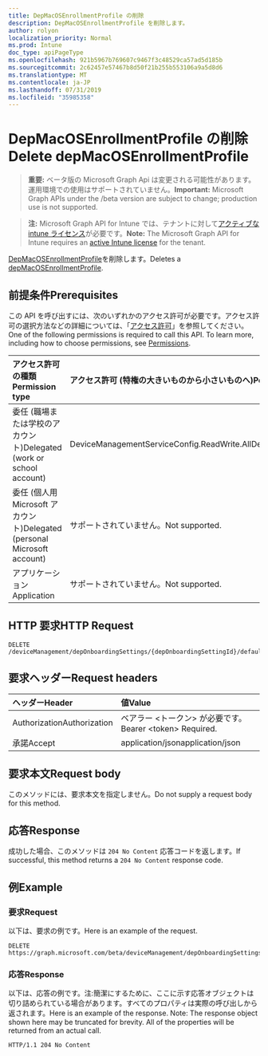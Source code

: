 ```yaml
---
title: DepMacOSEnrollmentProfile の削除
description: DepMacOSEnrollmentProfile を削除します。
author: rolyon
localization_priority: Normal
ms.prod: Intune
doc_type: apiPageType
ms.openlocfilehash: 921b5967b769607c9467f3c48529ca57ad5d185b
ms.sourcegitcommit: 2c62457e57467b8d50f21b255b553106a9a5d8d6
ms.translationtype: MT
ms.contentlocale: ja-JP
ms.lasthandoff: 07/31/2019
ms.locfileid: "35985358"
---
```

# <a name="delete-depmacosenrollmentprofile"></a><span data-ttu-id="85227-103">DepMacOSEnrollmentProfile の削除</span><span class="sxs-lookup"><span data-stu-id="85227-103">Delete depMacOSEnrollmentProfile</span></span>

> <span data-ttu-id="85227-104">**重要:** ベータ版の Microsoft Graph Api は変更される可能性があります。運用環境での使用はサポートされていません。</span><span class="sxs-lookup"><span data-stu-id="85227-104">**Important:** Microsoft Graph APIs under the /beta version are subject to change; production use is not supported.</span></span>

> <span data-ttu-id="85227-105">**注:** Microsoft Graph API for Intune では、テナントに対して[アクティブな intune ライセンス](https://go.microsoft.com/fwlink/?linkid=839381)が必要です。</span><span class="sxs-lookup"><span data-stu-id="85227-105">**Note:** The Microsoft Graph API for Intune requires an [active Intune license](https://go.microsoft.com/fwlink/?linkid=839381) for the tenant.</span></span>

<span data-ttu-id="85227-106">[DepMacOSEnrollmentProfile](../resources/intune-enrollment-depmacosenrollmentprofile.md)を削除します。</span><span class="sxs-lookup"><span data-stu-id="85227-106">Deletes a [depMacOSEnrollmentProfile](../resources/intune-enrollment-depmacosenrollmentprofile.md).</span></span>

## <a name="prerequisites"></a><span data-ttu-id="85227-107">前提条件</span><span class="sxs-lookup"><span data-stu-id="85227-107">Prerequisites</span></span>
<span data-ttu-id="85227-p101">この API を呼び出すには、次のいずれかのアクセス許可が必要です。アクセス許可の選択方法などの詳細については、「[アクセス許可](/graph/permissions-reference)」を参照してください。</span><span class="sxs-lookup"><span data-stu-id="85227-p101">One of the following permissions is required to call this API. To learn more, including how to choose permissions, see [Permissions](/graph/permissions-reference).</span></span>

|<span data-ttu-id="85227-110">アクセス許可の種類</span><span class="sxs-lookup"><span data-stu-id="85227-110">Permission type</span></span>|<span data-ttu-id="85227-111">アクセス許可 (特権の大きいものから小さいものへ)</span><span class="sxs-lookup"><span data-stu-id="85227-111">Permissions (from most to least privileged)</span></span>|
|:---|:---|
|<span data-ttu-id="85227-112">委任 (職場または学校のアカウント)</span><span class="sxs-lookup"><span data-stu-id="85227-112">Delegated (work or school account)</span></span>|<span data-ttu-id="85227-113">DeviceManagementServiceConfig.ReadWrite.All</span><span class="sxs-lookup"><span data-stu-id="85227-113">DeviceManagementServiceConfig.ReadWrite.All</span></span>|
|<span data-ttu-id="85227-114">委任 (個人用 Microsoft アカウント)</span><span class="sxs-lookup"><span data-stu-id="85227-114">Delegated (personal Microsoft account)</span></span>|<span data-ttu-id="85227-115">サポートされていません。</span><span class="sxs-lookup"><span data-stu-id="85227-115">Not supported.</span></span>|
|<span data-ttu-id="85227-116">アプリケーション</span><span class="sxs-lookup"><span data-stu-id="85227-116">Application</span></span>|<span data-ttu-id="85227-117">サポートされていません。</span><span class="sxs-lookup"><span data-stu-id="85227-117">Not supported.</span></span>|

## <a name="http-request"></a><span data-ttu-id="85227-118">HTTP 要求</span><span class="sxs-lookup"><span data-stu-id="85227-118">HTTP Request</span></span>
<!-- {
  "blockType": "ignored"
}
-->
``` http
DELETE /deviceManagement/depOnboardingSettings/{depOnboardingSettingId}/defaultMacOsEnrollmentProfile
```

## <a name="request-headers"></a><span data-ttu-id="85227-119">要求ヘッダー</span><span class="sxs-lookup"><span data-stu-id="85227-119">Request headers</span></span>
|<span data-ttu-id="85227-120">ヘッダー</span><span class="sxs-lookup"><span data-stu-id="85227-120">Header</span></span>|<span data-ttu-id="85227-121">値</span><span class="sxs-lookup"><span data-stu-id="85227-121">Value</span></span>|
|:---|:---|
|<span data-ttu-id="85227-122">Authorization</span><span class="sxs-lookup"><span data-stu-id="85227-122">Authorization</span></span>|<span data-ttu-id="85227-123">ベアラー &lt;トークン&gt; が必要です。</span><span class="sxs-lookup"><span data-stu-id="85227-123">Bearer &lt;token&gt; Required.</span></span>|
|<span data-ttu-id="85227-124">承諾</span><span class="sxs-lookup"><span data-stu-id="85227-124">Accept</span></span>|<span data-ttu-id="85227-125">application/json</span><span class="sxs-lookup"><span data-stu-id="85227-125">application/json</span></span>|

## <a name="request-body"></a><span data-ttu-id="85227-126">要求本文</span><span class="sxs-lookup"><span data-stu-id="85227-126">Request body</span></span>
<span data-ttu-id="85227-127">このメソッドには、要求本文を指定しません。</span><span class="sxs-lookup"><span data-stu-id="85227-127">Do not supply a request body for this method.</span></span>

## <a name="response"></a><span data-ttu-id="85227-128">応答</span><span class="sxs-lookup"><span data-stu-id="85227-128">Response</span></span>
<span data-ttu-id="85227-129">成功した場合、このメソッドは `204 No Content` 応答コードを返します。</span><span class="sxs-lookup"><span data-stu-id="85227-129">If successful, this method returns a `204 No Content` response code.</span></span>

## <a name="example"></a><span data-ttu-id="85227-130">例</span><span class="sxs-lookup"><span data-stu-id="85227-130">Example</span></span>

### <a name="request"></a><span data-ttu-id="85227-131">要求</span><span class="sxs-lookup"><span data-stu-id="85227-131">Request</span></span>
<span data-ttu-id="85227-132">以下は、要求の例です。</span><span class="sxs-lookup"><span data-stu-id="85227-132">Here is an example of the request.</span></span>
``` http
DELETE https://graph.microsoft.com/beta/deviceManagement/depOnboardingSettings/{depOnboardingSettingId}/defaultMacOsEnrollmentProfile
```

### <a name="response"></a><span data-ttu-id="85227-133">応答</span><span class="sxs-lookup"><span data-stu-id="85227-133">Response</span></span>
<span data-ttu-id="85227-p102">以下は、応答の例です。注:簡潔にするために、ここに示す応答オブジェクトは切り詰められている場合があります。すべてのプロパティは実際の呼び出しから返されます。</span><span class="sxs-lookup"><span data-stu-id="85227-p102">Here is an example of the response. Note: The response object shown here may be truncated for brevity. All of the properties will be returned from an actual call.</span></span>
``` http
HTTP/1.1 204 No Content
```





